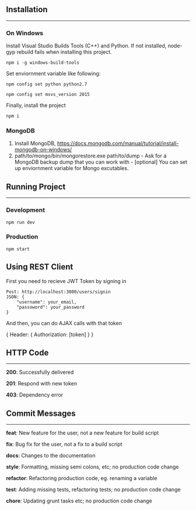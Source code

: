 ## Installation
* * *
### On Windows
 Install Visual Studio Builds Tools (C++) and Python. If not installed, node-gyp rebuild fails when installing this project.

    npm i -g windows-build-tools

 Set enviornment variable like following:

    npm config set python python2.7

    npm config set msvs_version 2015

 Finally, install the project

    npm i

### MongoDB
  1. Install MongoDB, https://docs.mongodb.com/manual/tutorial/install-mongodb-on-windows/
  2. path/to/mongo/bin/mongorestore.exe path/to/dump
    - Ask for a MongoDB backup dump that you can work with
    - [optional] You can set up enviornment variable for Mongo excutables.

## Running Project
* * *
### Development
    npm run dev
### Production
    npm start

## Using REST Client
 First you need to recieve JWT Token by signing in

    Post: http://localhost:3000/users/signin
    JSON: {
        "username": your_email, 
        "passoword": your_password
    }

And then, you can do AJAX calls with that token

   {
       Header: {
           Authorization: [token]
       }
   }

## HTTP Code
* * *
 **200**: Successfully delivered

 **201**: Respond with new token

 **403**: Dependency error

## Commit Messages
* * *
 **feat**: New feature for the user, not a new feature for build script
 
 **fix**: Bug fix for the user, not a fix to a build script
 
 **docs**: Changes to the documentation

 **style**: Formatting, missing semi colons, etc; no production code change

 **refactor**: Refactoring production code, eg. renaming a variable

 **test**: Adding missing tests, refactoring tests; no production code change

 **chore**: Updating grunt tasks etc; no production code change


